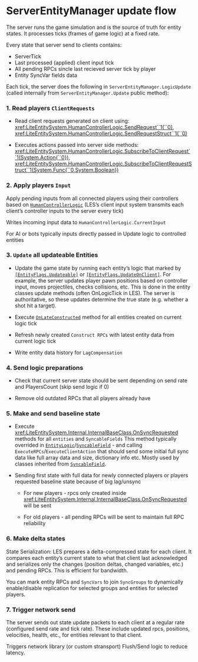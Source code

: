 # ServerEntityManager update flow

The server runs the game simulation and is the source of truth for entity states. It processes ticks (frames of game logic) at a fixed rate.

Every state that server send to clients contains:
* ServerTick
* Last processed (applied) client input tick
* All pending RPCs sincle last recieved server tick by player
* Entity SyncVar fields data

Each tick, the server does the following in `ServerEntityManager.LogicUpdate` (called internally from `ServerEntityManager.Update` public method):

### 1. Read players `ClientRequests`

* Read client requests generated on client using:
<xref:LiteEntitySystem.HumanControllerLogic.SendRequest``1(``0)>,
<xref:LiteEntitySystem.HumanControllerLogic.SendRequestStruct``1(``0)>

* Executes actions passed into server side methods:
<xref:LiteEntitySystem.HumanControllerLogic.SubscribeToClientRequest``1(System.Action{``0})>,
<xref:LiteEntitySystem.HumanControllerLogic.SubscribeToClientRequestStruct``1(System.Func{``0,System.Boolean})> 

### 2. Apply players `Input`

Apply pending inputs from all connected players using their controllers based on [`HumanControllerLogic`](xref:LiteEntitySystem.HumanControllerLogic) (LES’s client input system transmits each client’s controller inputs to the server every tick)

Writes incoming input data to `HumanControllerLogic.CurrentInput`

For AI or bots typically inputs directly passed in Update logic to controlled entities

### 3. `Update` all updateable Entities
* Update the game state by running each entity’s logic that marked by [`[EntityFlags.Updateable]`](xref:LiteEntitySystem.EntityFlags.Updateable) or [`[EntityFlags.UpdateOnClient]`](xref:LiteEntitySystem.EntityFlags.UpdateOnClient). For example, the server updates player pawn positions based on controller input, moves projectiles, checks collisions, etc. This is done in the entity classes update methods (often OnLogicTick in LES). The server is authoritative, so these updates determine the true state (e.g. whether a shot hit a target).

* Execute [`OnLateConstructed`](xref:LiteEntitySystem.Internal.InternalEntity.OnLateConstructed) method for all entities created on current logic tick

* Refresh newly created `Construct RPCs` with latest entity data from current logic tick

* Write entity data history for `LagCompensation`

### 4. Send logic preparations

* Check that current server state should be sent depending on send rate and PlayersCount (skip send logic if 0)

* Remove old outdated RPCs that all players already have

### 5. Make and send baseline state

* Execute <xref:LiteEntitySystem.Internal.InternalBaseClass.OnSyncRequested> methods for all `entities` and `SyncableFields`
This method typically overrided in [`EntityLogic`](xref:LiteEntitySystem.EntityLogic)/[`SyncableField`](xref:LiteEntitySystem.SyncableField) - and calling `ExecuteRPCs`/`ExecuteClientAction` that should send some initial full sync data like full array data and size, dictionary info etc. 
Mostly used by classes inherited from [`SyncableField`](xref:LiteEntitySystem.SyncableField).

* Sending first state with full data for newly connected players or players requested baseline state because of big lag/unsync
 
    * For new players - rpcs only created inside <xref:LiteEntitySystem.Internal.InternalBaseClass.OnSyncRequested> will be sent

    * For old players - all pending RPCs will be sent to maintain full RPC reliability

### 6. Make delta states

State Serialization: LES prepares a delta-compressed state for each client.
It compares each entity’s current state to what that client last acknowledged and serializes only the changes (position deltas, changed variables, etc.) and pending RPCs. This is efficient for bandwidth.

You can mark entity RPCs and `SyncVars` to join `SyncGroups` to dynamically enable/disable replication for selected groups and entities for selected players.

### 7. Trigger network send

The server sends out state update packets to each client at a regular rate (configured send rate and tick rate). These include updated rpcs, positions, velocities, health, etc., for entities relevant to that client. 

Triggers network library (or custom stransport) Flush/Send logic to reduce latency.